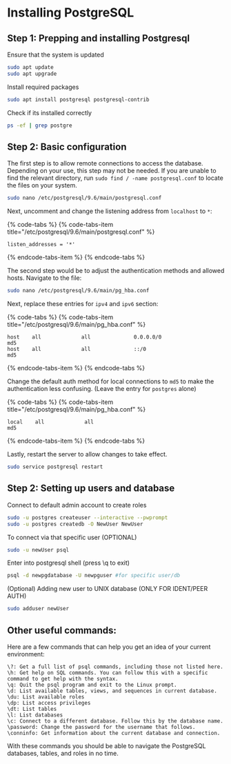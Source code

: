 # Installing PostgreSQL

## Step 1: Prepping and installing Postgresql

Ensure that the system is updated

```bash
sudo apt update
sudo apt upgrade
```

Install required packages

```bash
sudo apt install postgresql postgresql-contrib
```

Check if its installed correctly

```bash
ps -ef | grep postgre
```

## Step 2: Basic configuration

The first step is to allow remote connections to access the database. Depending on your use, this step may not be needed. If you are unable to find the relevant directory, run `sudo find / -name postgresql.conf` to locate the files on your system.

```bash
sudo nano /etc/postgresql/9.6/main/postgresql.conf
```

Next, uncomment and change the listening address from `localhost` to `*`:

{% code-tabs %}
{% code-tabs-item title="/etc/postgresql/9.6/main/postgresql.conf" %}
```text
listen_addresses = '*'
```
{% endcode-tabs-item %}
{% endcode-tabs %}

The second step would be to adjust the authentication methods and allowed hosts. Navigate to the file:

```bash
sudo nano /etc/postgresql/9.6/main/pg_hba.conf
```

Next, replace these entries for `ipv4` and `ipv6` section:

{% code-tabs %}
{% code-tabs-item title="/etc/postgresql/9.6/main/pg\_hba.conf" %}
```text
host    all             all              0.0.0.0/0                       md5
host    all             all              ::/0                            md5
```
{% endcode-tabs-item %}
{% endcode-tabs %}

Change the default auth method for local connections to `md5` to make the authentication less confusing. \(Leave the entry for `postgres` alone\)

{% code-tabs %}
{% code-tabs-item title="/etc/postgresql/9.6/main/pg\_hba.conf" %}
```text
local    all             all                                          md5
```
{% endcode-tabs-item %}
{% endcode-tabs %}

Lastly, restart the server to allow changes to take effect.

```bash
sudo service postgresql restart
```

## Step 2: Setting up users and database

Connect to default admin account to create roles

```bash
sudo -u postgres createuser --interactive --pwprompt
sudo -u postgres createdb -O NewUser NewUser
```

To connect via that specific user \(OPTIONAL\)

```bash
sudo -u newUser psql
```

Enter into postgresql shell \(press \q to exit\)

```bash
psql -d newpgdatabase -U newpguser #for specific user/db
```

\(Optional\) Adding new user to UNIX database \(ONLY FOR IDENT/PEER AUTH\)

```bash
sudo adduser newUser
```

## Other useful commands:

Here are a few commands that can help you get an idea of your current environment:

```text
\?: Get a full list of psql commands, including those not listed here.
\h: Get help on SQL commands. You can follow this with a specific command to get help with the syntax.
\q: Quit the psql program and exit to the Linux prompt.
\d: List available tables, views, and sequences in current database.
\du: List available roles
\dp: List access privileges
\dt: List tables
\l: List databases
\c: Connect to a different database. Follow this by the database name.
\password: Change the password for the username that follows.
\conninfo: Get information about the current database and connection.
```

With these commands you should be able to navigate the PostgreSQL databases, tables, and roles in no time.

